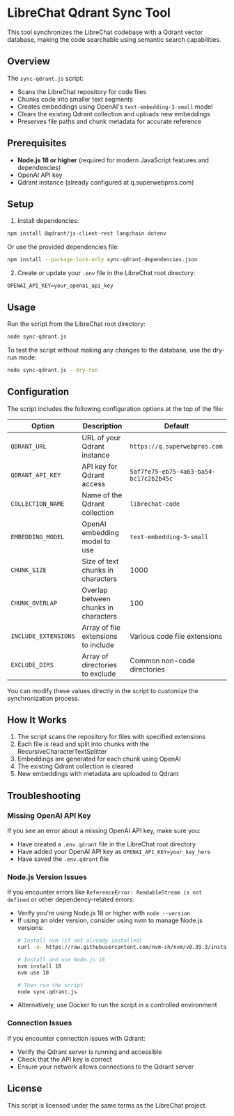 # LibreChat Qdrant Sync Tool

This tool synchronizes the LibreChat codebase with a Qdrant vector database, making the code searchable using semantic search capabilities.

## Overview

The `sync-qdrant.js` script:
- Scans the LibreChat repository for code files
- Chunks code into smaller text segments
- Creates embeddings using OpenAI's `text-embedding-3-small` model
- Clears the existing Qdrant collection and uploads new embeddings
- Preserves file paths and chunk metadata for accurate reference

## Prerequisites

- **Node.js 18 or higher** (required for modern JavaScript features and dependencies)
- OpenAI API key
- Qdrant instance (already configured at q.superwebpros.com)

## Setup

1. Install dependencies:

```bash
npm install @qdrant/js-client-rest langchain dotenv
```

Or use the provided dependencies file:

```bash
npm install --package-lock-only sync-qdrant-dependencies.json
```

2. Create or update your `.env` file in the LibreChat root directory:

```
OPENAI_API_KEY=your_openai_api_key
```

## Usage

Run the script from the LibreChat root directory:

```bash
node sync-qdrant.js
```

To test the script without making any changes to the database, use the dry-run mode:

```bash
node sync-qdrant.js --dry-run
```

## Configuration

The script includes the following configuration options at the top of the file:

| Option | Description | Default |
|--------|-------------|---------|
| `QDRANT_URL` | URL of your Qdrant instance | `https://q.superwebpros.com` |
| `QDRANT_API_KEY` | API key for Qdrant access | `5af7fe75-eb75-4a63-ba54-bc17c2b2b45c` |
| `COLLECTION_NAME` | Name of the Qdrant collection | `librechat-code` |
| `EMBEDDING_MODEL` | OpenAI embedding model to use | `text-embedding-3-small` |
| `CHUNK_SIZE` | Size of text chunks in characters | 1000 |
| `CHUNK_OVERLAP` | Overlap between chunks in characters | 100 |
| `INCLUDE_EXTENSIONS` | Array of file extensions to include | Various code file extensions |
| `EXCLUDE_DIRS` | Array of directories to exclude | Common non-code directories |

You can modify these values directly in the script to customize the synchronization process.

## How It Works

1. The script scans the repository for files with specified extensions
2. Each file is read and split into chunks with the RecursiveCharacterTextSplitter
3. Embeddings are generated for each chunk using OpenAI
4. The existing Qdrant collection is cleared
5. New embeddings with metadata are uploaded to Qdrant

## Troubleshooting

### Missing OpenAI API Key

If you see an error about a missing OpenAI API key, make sure you:
- Have created a `.env.qdrant` file in the LibreChat root directory
- Have added your OpenAI API key as `OPENAI_API_KEY=your_key_here`
- Have saved the `.env.qdrant` file

### Node.js Version Issues

If you encounter errors like `ReferenceError: ReadableStream is not defined` or other dependency-related errors:
- Verify you're using Node.js 18 or higher with `node --version`
- If using an older version, consider using nvm to manage Node.js versions:
  ```bash
  # Install nvm (if not already installed)
  curl -o- https://raw.githubusercontent.com/nvm-sh/nvm/v0.39.3/install.sh | bash
  
  # Install and use Node.js 18
  nvm install 18
  nvm use 18
  
  # Then run the script
  node sync-qdrant.js
  ```
- Alternatively, use Docker to run the script in a controlled environment

### Connection Issues

If you encounter connection issues with Qdrant:
- Verify the Qdrant server is running and accessible
- Check that the API key is correct
- Ensure your network allows connections to the Qdrant server

## License

This script is licensed under the same terms as the LibreChat project.
